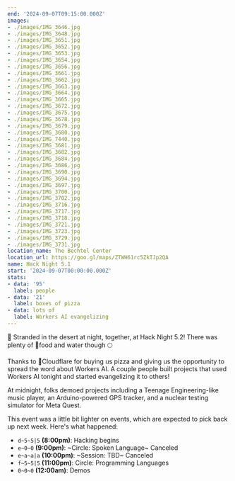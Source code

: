 ```yaml
---
end: '2024-09-07T09:15:00.000Z'
images:
- ./images/IMG_3646.jpg
- ./images/IMG_3648.jpg
- ./images/IMG_3651.jpg
- ./images/IMG_3652.jpg
- ./images/IMG_3653.jpg
- ./images/IMG_3654.jpg
- ./images/IMG_3656.jpg
- ./images/IMG_3661.jpg
- ./images/IMG_3662.jpg
- ./images/IMG_3663.jpg
- ./images/IMG_3664.jpg
- ./images/IMG_3665.jpg
- ./images/IMG_3672.jpg
- ./images/IMG_3675.jpg
- ./images/IMG_3678.jpg
- ./images/IMG_3679.jpg
- ./images/IMG_3680.jpg
- ./images/IMG_7440.jpg
- ./images/IMG_3681.jpg
- ./images/IMG_3682.jpg
- ./images/IMG_3684.jpg
- ./images/IMG_3686.jpg
- ./images/IMG_3690.jpg
- ./images/IMG_3694.jpg
- ./images/IMG_3697.jpg
- ./images/IMG_3700.jpg
- ./images/IMG_3702.jpg
- ./images/IMG_3716.jpg
- ./images/IMG_3717.jpg
- ./images/IMG_3718.jpg
- ./images/IMG_3721.jpg
- ./images/IMG_3723.jpg
- ./images/IMG_3729.jpg
- ./images/IMG_3731.jpg
location_name: The Bechtel Center
location_url: https://goo.gl/maps/ZTWH61rc5ZkTJp2QA
name: Hack Night 5.1
start: '2024-09-07T00:00:00.000Z'
stats:
- data: '95'
  label: people
- data: '21'
  label: boxes of pizza
- data: lots of
  label: Workers AI evangelizing
---
```


🌵 Stranded in the desert at night, together, at Hack Night 5.2! There was plenty of 🍕food and water though 🌕

Thanks to 🧡Cloudflare for buying us pizza and giving us the opportunity to spread the word about Workers AI. A couple people built projects that used Workers AI tonight and started evangelizing it to others!

At midnight, folks demoed projects including a Teenage Engineering-like music player, an Arduino-powered GPS tracker, and a nuclear testing simulator for Meta Quest.

This event was a little bit lighter on events, which are expected to pick back up next week. Here's what happened:

- `d~5~5|5` **(8:00pm)**: Hacking begins
- `e~0~0` **(9:00pm)**: ~Circle: Spoken Language~ Canceled
- `e~a~a|a` **(10:00pm)**: ~Session: TBD~ Canceled
- `f~5~5|5` **(11:00pm)**: Circle: Programming Languages
- `0~0~0` **(12:00am)**: Demos